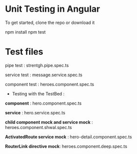 # Unit Testing in Angular 


To get started, clone the repo or download it

npm install
npm test
# Test files 
pipe test : strentgh.pipe.spec.ts   

service test : message.service.spec.ts

component test : heroes.component.spec.ts 
* Testing with the TestBed : 

 **component** : hero.component.spec.ts 
 
 **service** : hero.service.spec.ts
 
 **child component mock and service mock** : heroes.component.shwal.spec.ts
 
 **ActivatedRoute service mock** : hero-detail.component.spec.ts
 
 **RouterLink directive mock**: heroes.component.deep.spec.ts  
